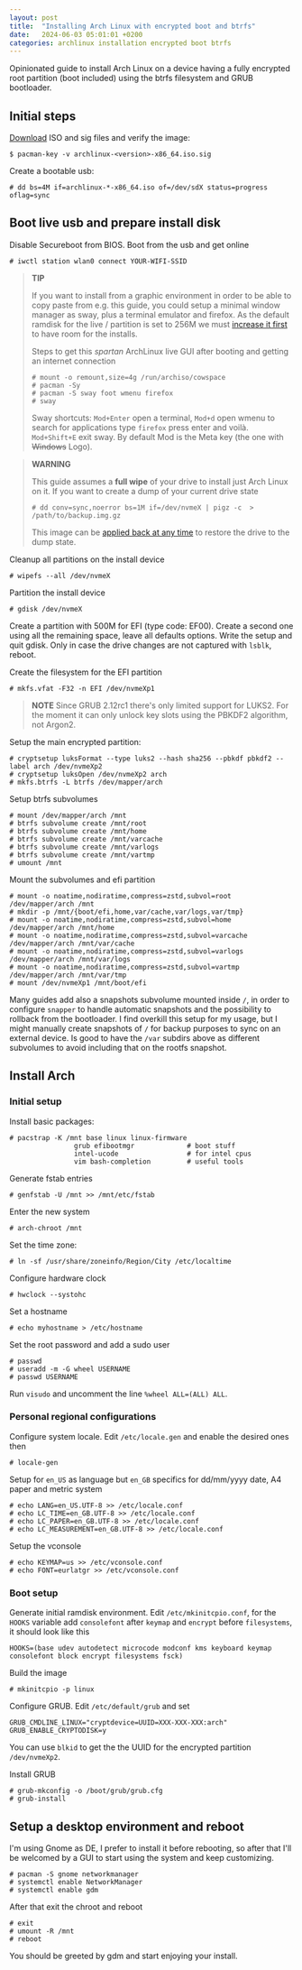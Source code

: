 ```yaml
---
layout: post
title:  "Installing Arch Linux with encrypted boot and btrfs"
date:   2024-06-03 05:01:01 +0200
categories: archlinux installation encrypted boot btrfs
---
```


Opinionated guide to install Arch Linux on a device having a fully encrypted
root partition (boot included) using the btrfs filesystem and GRUB bootloader.

## Initial steps

[Download](https://archlinux.org/download/) ISO and sig files and verify the image:

    $ pacman-key -v archlinux-<version>-x86_64.iso.sig

Create a bootable usb:

    # dd bs=4M if=archlinux-*-x86_64.iso of=/dev/sdX status=progress oflag=sync

## Boot live usb and prepare install disk

Disable Secureboot from BIOS. Boot from the usb and get online

    # iwctl station wlan0 connect YOUR-WIFI-SSID

> **TIP**
>
> If you want to install from a graphic environment in order to be able to copy
> paste from e.g. this guide, you could setup a minimal window manager as sway,
> plus a terminal emulator and firefox. As the default ramdisk for the live /
> partition is set to 256M we must [increase it
> first](https://wiki.archlinux.org/title/Archiso#Adjusting_the_size_of_the_root_file_system)
> to have room for the installs.
>
> Steps to get this *spartan* ArchLinux live GUI after booting and
> getting an internet connection
>
>     # mount -o remount,size=4g /run/archiso/cowspace
>     # pacman -Sy
>     # pacman -S sway foot wmenu firefox
>     # sway
>
> Sway shortcuts: `Mod+Enter` open a terminal, `Mod+d` open wmenu to search
> for applications type `firefox` press enter and voilà. `Mod+Shift+E` exit sway.
> By default Mod is the Meta key (the one with ~~Windows~~ Logo).

> **WARNING**
>
> This guide assumes a **full wipe** of your drive to install just Arch Linux
> on it.  If you want to create a dump of your current drive state
>
>     # dd conv=sync,noerror bs=1M if=/dev/nvmeX | pigz -c  > /path/to/backup.img.gz
>
> This image can be [applied back at any
> time](https://wiki.archlinux.org/index.php/Dd#Disk_cloning_and_restore) to
> restore the drive to the dump state.

Cleanup all partitions on the install device

    # wipefs --all /dev/nvmeX

Partition the install device

    # gdisk /dev/nvmeX

Create a partition with 500M for EFI (type code: EF00).
Create a second one using all the remaining space, leave all defaults options.
Write the setup and quit gdisk.
Only in case the drive changes are not captured with `lsblk`, reboot.

Create the filesystem for the EFI partition

    # mkfs.vfat -F32 -n EFI /dev/nvmeXp1

> **NOTE** Since GRUB 2.12rc1 there's only limited support for LUKS2. For the
> moment it can only unlock key slots using the PBKDF2 algorithm, not Argon2.

Setup the main encrypted partition:

    # cryptsetup luksFormat --type luks2 --hash sha256 --pbkdf pbkdf2 --label arch /dev/nvmeXp2
    # cryptsetup luksOpen /dev/nvmeXp2 arch
    # mkfs.btrfs -L btrfs /dev/mapper/arch

Setup btrfs subvolumes

    # mount /dev/mapper/arch /mnt
    # btrfs subvolume create /mnt/root
    # btrfs subvolume create /mnt/home
    # btrfs subvolume create /mnt/varcache
    # btrfs subvolume create /mnt/varlogs
    # btrfs subvolume create /mnt/vartmp
    # umount /mnt

Mount the subvolumes and efi partition

    # mount -o noatime,nodiratime,compress=zstd,subvol=root /dev/mapper/arch /mnt
    # mkdir -p /mnt/{boot/efi,home,var/cache,var/logs,var/tmp}
    # mount -o noatime,nodiratime,compress=zstd,subvol=home /dev/mapper/arch /mnt/home
    # mount -o noatime,nodiratime,compress=zstd,subvol=varcache /dev/mapper/arch /mnt/var/cache
    # mount -o noatime,nodiratime,compress=zstd,subvol=varlogs /dev/mapper/arch /mnt/var/logs
    # mount -o noatime,nodiratime,compress=zstd,subvol=vartmp /dev/mapper/arch /mnt/var/tmp
    # mount /dev/nvmeXp1 /mnt/boot/efi

Many guides add also a snapshots subvolume mounted inside `/`, in order to
configure `snapper` to handle automatic snapshots and the possibility to
rollback from the bootloader. I find overkill this setup for my usage, but I
might manually create snapshots of `/` for backup purposes to sync on an
external device. Is good to have the `/var` subdirs above as different
subvolumes to avoid including that on the rootfs snapshot.

## Install Arch

### Initial setup

Install basic packages:

    # pacstrap -K /mnt base linux linux-firmware
                    grub efibootmgr             # boot stuff
                    intel-ucode                 # for intel cpus
                    vim bash-completion         # useful tools

Generate fstab entries

    # genfstab -U /mnt >> /mnt/etc/fstab

Enter the new system

    # arch-chroot /mnt

Set the time zone:

    # ln -sf /usr/share/zoneinfo/Region/City /etc/localtime

Configure hardware clock

    # hwclock --systohc

Set a hostname

    # echo myhostname > /etc/hostname


Set the root password and add a sudo user

    # passwd
    # useradd -m -G wheel USERNAME
    # passwd USERNAME

Run `visudo` and uncomment the line `%wheel ALL=(ALL) ALL`.

### Personal regional configurations

Configure system locale. Edit `/etc/locale.gen` and enable the desired ones
then

    # locale-gen

Setup for `en_US` as language but `en_GB` specifics for dd/mm/yyyy date, A4
paper and metric system

    # echo LANG=en_US.UTF-8 >> /etc/locale.conf
    # echo LC_TIME=en_GB.UTF-8 >> /etc/locale.conf
    # echo LC_PAPER=en_GB.UTF-8 >> /etc/locale.conf
    # echo LC_MEASUREMENT=en_GB.UTF-8 >> /etc/locale.conf

Setup the vconsole

    # echo KEYMAP=us >> /etc/vconsole.conf
    # echo FONT=eurlatgr >> /etc/vconsole.conf

### Boot setup

Generate initial ramdisk environment. Edit `/etc/mkinitcpio.conf`, for the
`HOOKS` variable add `consolefont` after `keymap` and `encrypt` before
`filesystems`, it should look like this

    HOOKS=(base udev autodetect microcode modconf kms keyboard keymap consolefont block encrypt filesystems fsck)

Build the image

    # mkinitcpio -p linux

Configure GRUB. Edit `/etc/default/grub` and set


    GRUB_CMDLINE_LINUX="cryptdevice=UUID=XXX-XXX-XXX:arch"
    GRUB_ENABLE_CRYPTODISK=y

You can use `blkid` to get the the UUID for the encrypted partition `/dev/nvmeXp2`.

Install GRUB

    # grub-mkconfig -o /boot/grub/grub.cfg
    # grub-install


## Setup a desktop environment and reboot

I'm using Gnome as DE, I prefer to install it before rebooting, so after that
I'll be welcomed by a GUI to start using the system and keep customizing.

    # pacman -S gnome networkmanager
    # systemctl enable NetworkManager
    # systemctl enable gdm

After that exit the chroot and reboot

    # exit
    # umount -R /mnt
    # reboot

You should be greeted by gdm and start enjoying your install.


